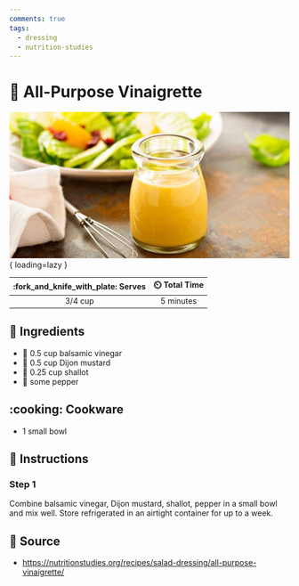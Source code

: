 ```yaml
---
comments: true
tags:
  - dressing
  - nutrition-studies
---
```

# :green_salad: All-Purpose Vinaigrette

![All-Purpose Vinaigrette][1]{ loading=lazy }

| :fork_and_knife_with_plate: Serves | :timer_clock: Total Time |
|:----------------------------------:|:-----------------------: |
| 3/4 cup | 5 minutes |

## :salt: Ingredients

- :sake: 0.5 cup balsamic vinegar
- :hotdog: 0.5 cup Dijon mustard
- :garlic: 0.25 cup shallot
- :salt: some pepper

## :cooking: Cookware

- 1 small bowl

## :pencil: Instructions

### Step 1

Combine balsamic vinegar, Dijon mustard, shallot, pepper in a small bowl and mix well. Store refrigerated in an airtight
container for up to a week.

## :link: Source

- <https://nutritionstudies.org/recipes/salad-dressing/all-purpose-vinaigrette/>

[1]: <../assets/images/all-purpose-vinaigrette.jpg>
